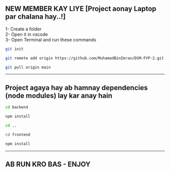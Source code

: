 ## NEW MEMBER KAY LIYE [Project aonay Laptop par chalana hay..!]
1- Create a folder <br>
2- Open it in vscode <br>
3- Open Terminal and run these commands <br>
```bash
git init
```
```bash
git remote add origin https://github.com/MuhamadBinImran/DSM-FYP-2.git
```
```bash
git pull origin main
```

---

## Project agaya hay ab hamnay dependencies (node modules) lay kar anay hain

```bash
cd backend
```
```bash
npm install
```
```bash
cd ..
```
```bash
cd frontend
```
```bash
npm install
```
---

## AB RUN KRO BAS - ENJOY
